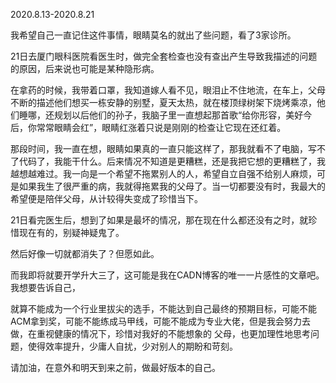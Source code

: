 2020.8.13-2020.8.21

我希望自己一直记住这件事情，眼睛莫名的就出了些问题，看了3家诊所。

21日去厦门眼科医院看医生时，做完全套检查也没有查出产生导致我描述的问题的原因，后来说也可能是某种隐形病。

在拿药的时候，我带着口罩，我知道嫁人看不见，眼泪止不住地流，在车上，父母不断的描述他们想买一栋安静的别墅，夏天太热，就在楼顶绿树架下烧烤乘凉，他们睡哪，还规划以后他们的孙子，我脑子里一直想起那首歌“给你形容，美好今后，你常常眼睛会红”，眼睛红涨着只说是刚刚的检查让它现在还红着。

那段时间，我一直在想，眼睛如果真的一直只能这样了，那我就看不了电脑，写不了代码了，我能干什么。后来情况不知道是更糟糕，还是我把它想的更糟糕了，我越想越难过。我一向是一个希望不拖累别人的人，希望自立自强不给别人麻烦，可是如果我生了很严重的病，我就得拖累我的父母了。当一切都要没有时，我最大的希望便是陪伴父母，从计较得失变成了珍惜当下。

21日看完医生后，想到了如果是最坏的情况，那在现在什么都还没有之时，就珍惜现在有的，别疑神疑鬼了。

然后好像一切就都消失了？但愿如此。

而我即将就要开学升大三了，这可能是我在CADN博客的唯一一片感性的文章吧。我想要告诉自己，

就算不能成为一个行业里拔尖的选手，不能达到自己最终的预期目标，可能不能ACM拿到奖，可能不能练成马甲线，可能不能成为专业大佬，但是我会努力去做，在重视健康的情况下，珍惜对我好的不能想象的 父母，也更加理性地思考问题，使得效率提升，少庸人自扰，少对别人的期盼和苛刻。

请加油，在意外和明天到来之前，做最好版本的自己。



